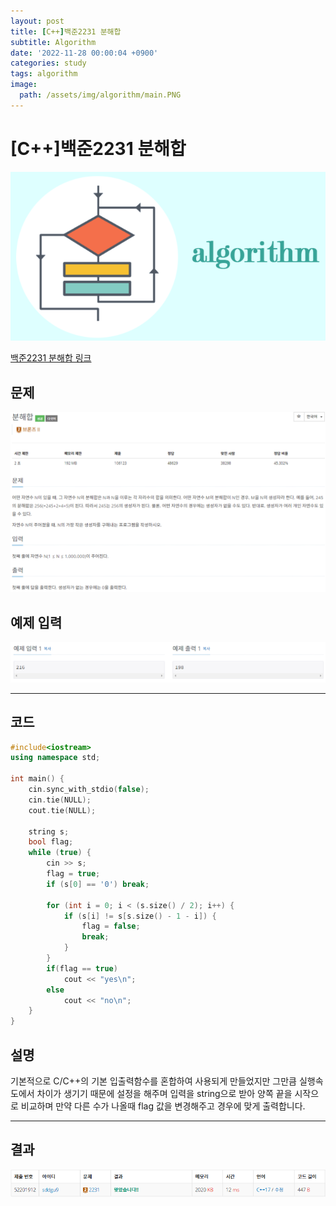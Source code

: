 ```yaml
---
layout: post
title: [C++]백준2231 분해합
subtitle: Algorithm
date: '2022-11-28 00:00:04 +0900'
categories: study
tags: algorithm
image:
  path: /assets/img/algorithm/main.PNG
---
```


# [C++]백준2231 분해합

![](/assets/img/algorithm/main.PNG)

[백준2231 분해합 링크](https://www.acmicpc.net/problem/2231)

<!--more-->

## 문제
![문제](/assets/img/algorithm/백준/문제-분해합.PNG)

## 예제 입력
![예제](/assets/img/algorithm/백준/예제-분해합.PNG)

---

## 코드
```cpp
#include<iostream>
using namespace std;

int main() {
    cin.sync_with_stdio(false);
    cin.tie(NULL);
    cout.tie(NULL);

    string s;
    bool flag;
    while (true) {
        cin >> s;
        flag = true;
        if (s[0] == '0') break;

        for (int i = 0; i < (s.size() / 2); i++) {
            if (s[i] != s[s.size() - 1 - i]) {
                flag = false;
                break;
            }
        }
        if(flag == true) 
            cout << "yes\n";
        else
            cout << "no\n";
    }
}
```
## 설명
기본적으로 C/C++의 기본 입출력함수를 혼합하여 사용되게 만들었지만 그만큼 실행속도에서 차이가 생기기 때문에 설정을 해주며 입력을 string으로 받아 양쪽 끝을 시작으로 비교하며 만약 다른 수가 나올때 flag 값을 변경해주고 경우에 맞게 출력합니다.

---

## 결과
![결과](/assets/img/algorithm/백준/결과-분해합.PNG)